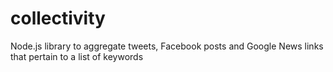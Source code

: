 collectivity
============

Node.js library to aggregate tweets, Facebook posts and Google News links that pertain to a list of keywords
